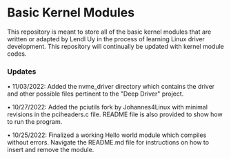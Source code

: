 # Basic Kernel Modules

This repository is meant to store all of the basic kernel modules that are written or adapted by Lendl Uy in the process of learning Linux driver development. This repository will continually be updated with kernel module codes.

### Updates

• 11/03/2022: Added the nvme_driver directory which contains the driver and other possible files pertinent to the "Deep Driver" project.

• 10/27/2022: Added the pciutils fork by Johannes4Linux with minimal revisions in the pciheaders.c file. README file is also provided to show how to run the program.

• 10/25/2022: Finalized a working Hello world module which compiles without errors. Navigate the README.md file for instructions on how to insert and remove the module.

